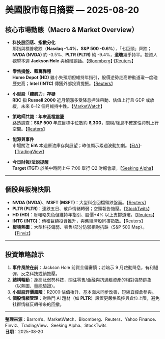 # 美國股市每日摘要 — 2025-08-20

## 核心市場動態（Macro & Market Overview）

- **科技股回落、指數分化**  
那指與標普收跌（**Nasdaq -1.4%、S&P 500 -0.6%**），「七巨頭」齊跌；**NVDA (NVDA)** 約 -3.5%、**PLTR (PLTR)** 約 -9.4%，**道瓊**幾乎持平。投資人觀望本週 **Jackson Hole** 與鮑爾談話。【[Bloomberg](https://www.bloomberg.com/news/articles/2025-08-19/us-stocks-fall-as-investors-parse-retail-earnings-await-powell)】·【[Reuters](https://www.reuters.com/business/wall-street-falls-jackson-hole-jitters-2025-08-19/)】

- **零售撐盤、藍籌靠穩**  
**Home Depot (HD)** 雖小失預期但維持年指引，股價逆勢走高帶動道瓊一度碰歷史高；**Intel (INTC)** 傳獲外部投資提振。【[Reuters](https://www.reuters.com/business/wall-street-falls-jackson-hole-jitters-2025-08-19/)】

- **小型股「續航力」存疑**  
**RBC** 指 **Russell 2000** 近月領漲多受降息押注帶動、估值上行且 GDP 或放緩，未來 6–12 個月維持中性。【[MarketWatch](https://www.marketwatch.com/story/why-small-cap-stocks-may-be-running-out-of-runway-after-recent-outperformance-7a001b44)】

- **策略師共識：年末高檔震盪**  
路透調查：**S&P 500** 年底目標中位數約 **6,300**，關稅/降息不確定性抑制上行空間。【[Reuters](https://www.reuters.com/business/sp-500-seen-stalling-ai-rally-meets-tariff-jitters-reuters-poll-2025-08-19/)】

- **能源與事件**  
市場關注 **EIA** 本週原油庫存與展望；昨值顯示累週波動加劇。【[EIA](https://ir.eia.gov/wpsr/overview.pdf)】·【[TradingView](https://www.tradingview.com/news/forexlive%3A52061a1d5094b%3A0-economic-calendar-for-20-aug-2025/)】

- **今日財報/法說提醒**  
**Target (TGT)** 於美中時間上午 7:00 舉行 Q2 財報會議。【[Seeking Alpha](https://seekingalpha.com/earnings/earnings-calendar)】

---

## 個股與板塊快訊

- **NVDA (NVDA)**、**MSFT (MSFT)**：大型科企回檔領跌盤面。【[Reuters](https://www.reuters.com/business/wall-street-falls-jackson-hole-jitters-2025-08-19/)】
- **PLTR (PLTR)**：連跌五日、散戶情緒轉弱；空頭報告施壓。【[StockTwits](https://stocktwits.com/news-articles/markets/equity/palantir-retail-traders-sentiment-deflates-amid-short-attack/chsiBicRdW0)】
- **HD (HD)**：財報略失色但維持年指引、股價+4% 以上支撐道瓊。【[Reuters](https://www.reuters.com/business/wall-street-falls-jackson-hole-jitters-2025-08-19/)】
- **INTC (INTC)**：傳獲巨額投資推升，與舊經濟股同撐指數。【[Reuters](https://www.reuters.com/business/wall-street-falls-jackson-hole-jitters-2025-08-19/)】
- **板塊熱圖**：大型科技偏弱、零售/部分防禦相對抗跌（S&P 500 Map）。【[Finviz](https://finviz.com/map.ashx)】

---

## 投資策略啟示

1. **事件風險在前**：Jackson Hole 前資金偏審慎；若暗示 9 月啟動降息，有利短彈，反之科技或續擔壓。  
2. **結構輪動**：逢高汰弱勢科技，關注零售/金融與抗通脹資產的相對強勢跡象（以熱圖、量能驗證）。  
3. **小型股評價風險**：R2000 估值抬升、基本面未同步改善，短線宜控倉參與。  
4. **個股情緒管理**：對熱門 AI 題材（如 **PLTR**）設置更嚴格風控與倉位上限，避免社群情緒反轉帶來的回撤。  

---

**整理來源**：Barron’s、MarketWatch、Bloomberg、Reuters、Yahoo Finance、Finviz、TradingView、Seeking Alpha、StockTwits  
**日期**：2025-08-20
